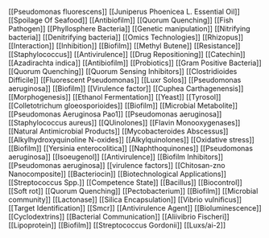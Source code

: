 [[Pseudomonas fluorescens]]
[[Juniperus Phoenicea L. Essential Oil]]
[[Spoilage Of Seafood]]
[[Antibiofilm]]
[[Quorum Quenching]]
[[Fish Pathogen]]
[[Phyllosphere Bacteria]]
[[Genetic manipulation]]
[[Nitrifying bacteria]]
[[Denitrifying bacteria]]
[[Omics Technologies]]
[[Rhizopus]]
[[Interaction]]
[[Inhibition]]
[[Biofilm]]
[[Methyl Butene]]
[[Resistance]]
[[Staphylococcus]]
[[Antivirulence]]
[[Drug Repositioning]]
[[Catechin]]
[[Azadirachta indica]]
[[Antibiofilm]]
[[Probiotics]]
[[Gram Positive Bacteria]]
[[Quorum Quenching]]
[[Quorum Sensing Inhibitors]]
[[Clostridioides Difficile]]
[[Fluorescent Pseudomonas]]
[[Luxr Solos]]
[[Pseudomonas aeruginosa]]
[[Biofilm]]
[[Virulence factor]]
[[Cuphea Carthagenensis]]
[[Morphogenesis]]
[[Ethanol Fermentation]]
[[Yeast]]
[[Tyrosol]]
[[Colletotrichum gloeosporioides]]
[[Biofilm]]
[[Microbial Metabolite]]
[[Pseudomonas Aeruginosa Pao1]]
[[Pseudomonas aeruginosa]]
[[Staphylococcus aureus]]
[[QUinolones]]
[[Flavin Monooxygenases]]
[[Natural Antimicrobial Products]]
[[Mycobacteroides Abscessus]]
[[Alkylhydroxyquinoline N-oxides]]
[[Alkylquinolones]]
[[Oxidative stress]]
[[Biofilm]]
[[Yersinia enterocolitica]]
[[Naphthoquinones]]
[[Pseudomonas aeruginosa]]
[[Isoeugenol]]
[[Antivirulence]]
[[Biofilm Inhibitors]]
[[Pseudomonas aeruginosa]]
[[virulence factors]]
[[Chitosan-zno Nanocomposite]]
[[Bacteriocin]]
[[Biotechnological Applications]]
[[Streptococcus Spp.]]
[[Competence State]]
[[Bacillus]]
[[Biocontrol]]
[[Soft rot]]
[[Quorum Quenching]]
[[Pectobacterium]]
[[Biofilm]]
[[Microbial community]]
[[Lactonase]]
[[Silica Encapsulation]]
[[Vibrio vulnificus]]
[[Target Identification]]
[[Smcr]]
[[Antivirulence Agent]]
[[Bioluminescence]]
[[Cyclodextrins]]
[[Bacterial Communication]]
[[Aliivibrio Fischeri]]
[[Lipoprotein]]
[[Biofilm]]
[[Streptococcus Gordonii]]
[[Luxs/ai-2]]
